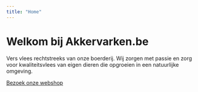 ```yaml
---
title: "Home"
---
```


# Welkom bij Akkervarken.be

Vers vlees rechtstreeks van onze boerderij. Wij zorgen met passie en zorg voor
kwaliteitsvlees van eigen dieren die opgroeien in een natuurlijke omgeving.

[Bezoek onze webshop](/webshop/)
